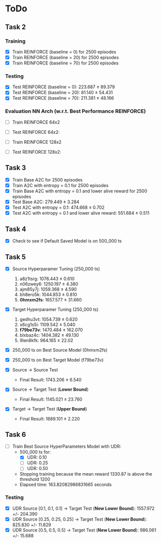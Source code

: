 # ToDo

## Task 2
### Training
- [x] Train REINFORCE (baseline = 0) for 2500 episodes
- [x] Train REINFORCE (baseline = 20) for 2500 episodes
- [x] Train REINFORCE (baseline = 70) for 2500 episodes

### Testing
- [x] Test REINFORCE (baseline = 0): 223.687 $\pm$ 89.379
- [x] Test REINFORCE (baseline = 20): 81.140 $\pm$ 54.431
- [x] Test REINFORCE (baseline = 70): 211.381 $\pm$ 48.166

### Evaluation NN Arch (w.r.t. Best Performance REINFORCE)
- [ ] Train REINFORCE 64x2
- [ ] Test REINFORCE 64x2:
- [ ] Train REINFORCE 128x2
- [ ] Test REINFORCE 128x2:


## Task 3
- [x] Train Base A2C for 2500 episodes
- [x] Train A2C with entropy = 0.1 for 2500 episodes
- [x] Train Base A2C with entropy = 0.1 and lower alive reward for 2500 episodes
- [x] Test Base A2C: 279.449 $\pm$ 3.284
- [x] Test A2C with entropy = 0.1: 474.668 $\pm$ 0.702
- [x] Test A2C with entropy = 0.1 and lower alive reward: 551.684 $\pm$ 0.511

## Task 4
- [x] Check to see if Default Saved Model is on 500_000 ts

## Task 5
- [x] Source Hyperparamer Tuning (250_000 ts)
  1) a8z1tsrg: 1076.443 $\pm$ 0.610
  2) n06zwey6: 1250.197 $\pm$ 4.380
  3)  ajm85y7j: 1059.368 $\pm$ 4.590
  4)  bh8ero5k: 1044.853 $\pm$ 0.810
  5)  **0hmxm2fs**: 1657.577 $\pm$ 31.660

- [x] Target Hyperparamer Tuning (250_000 ts) 
  1) gedhu3vt: 1054.739 $\pm$ 0.620
  2) x6cg1s5i: 1109.542 $\pm$ 5.040
  3) **f79be73v**: 1470.484 $\pm$ 162.070
  4) blxbaz4c: 1404.382 $\pm$ 49.130
  5) 9len8kfk: 964.165 $\pm$ 22.02

- [x] 250_000 ts on Best Source Model (0hmxm2fs)
- [x] 250_000 ts on Best Target Model (f79be73v)
- [x] Source $\rightarrow$ Source Test
    - Final Result: 1743.206 $\pm$ 6.540
- [x] Source $\rightarrow$ Target Test (**Lower Bound**)
    - Final Result: 1145.021 $\pm$ 23.760
- [x] Target $\rightarrow$ Target Test (**Upper Bound**)
    - Final Result: 1689.101 $\pm$ 2.220

## Task 6
   - [ ] Train Best Source HyperParameters Model with UDR:
     - 500_000 ts for:
       - [x] UDR: 0.10
       - [ ] UDR: 0.25
       - [ ] UDR: 0.50 
     - Stopping training because the mean reward 1330.87  is above the threshold 1200
     - Elapsed time: 163.82082986831665 seconds

### Testing
   - [x] UDR Source [0.1, 0.1, 0.1] $\rightarrow$ Target Test (**New Lower Bound**): 1557.972 +/- 204.390
   - [x] UDR Source [0.25, 0.25, 0.25] $\rightarrow$ Target Test (**New Lower Bound**): 825.830 +/- 11.829
   - [x] UDR Source [0.5, 0.5, 0.5] $\rightarrow$ Target Test (**New Lower Bound**): 986.061 +/- 15.688
